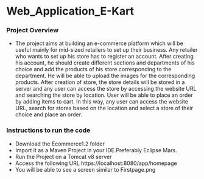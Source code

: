 # Web_Application_E-Kart
### Project Overview
- The project aims at building an e-commerce platform which will be useful mainly for mid-sized retailers to set up their business. Any retailer who wants to set up his store has to register an account. After creating his account, he should create different sections and departments of his choice and add the products of his store corresponding to the department. He will be able to upload the images for the corresponding products. After creation of store, the store details will be stored in a server and any user can access the store by accessing the website URL   and searching the store by location. User will be able to place an order by adding items to cart.
In this way, any user can access the website URL, search for stores based on the location and select a store of their choice and place an order.
### Instructions to run the code
- Download the Ecommerce1.2 folder 
- Import it as a Maven Project in your IDE.Preferably Eclipse Mars.
- Run the Project on a Tomcat v8 server
- Access the following URL https://localhost:8080/app/homepage
- You will be able to see a screen similar to Firstpage.png
